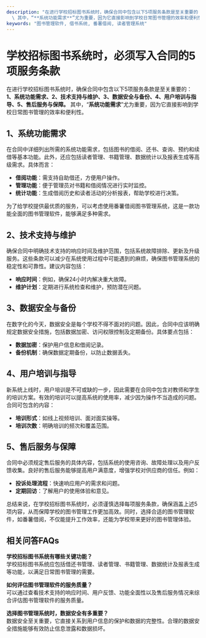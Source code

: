 ```yaml
---
description: "在进行学校招标图书系统时，确保合同中包含以下5项服务条款是至关重要的：**1、系统功能需求、2、技术支持与维护、3、数据安全与备份、4、用户培训与指导、5、售后服务与保障。**\
  \ 其中，“**系统功能需求**”尤为重要，因为它直接影响到学校日常图书管理的效率和便利性。"
keywords: "图书管理软件, 借书系统, 番薯借阅, 读者管理系统"
---
```

# 学校招标图书系统时，必须写入合同的5项服务条款

在进行学校招标图书系统时，确保合同中包含以下5项服务条款是至关重要的：**1、系统功能需求、2、技术支持与维护、3、数据安全与备份、4、用户培训与指导、5、售后服务与保障。** 其中，“**系统功能需求**”尤为重要，因为它直接影响到学校日常图书管理的效率和便利性。

## 1、系统功能需求

在合同中详细列出所需的系统功能需求，包括图书的借阅、还书、查询、预约和续借等基本功能。此外，还应包括读者管理、书籍管理、数据统计以及报表生成等高级需求。具体而言：
- **借阅功能**：需支持自助借还，方便用户操作。
- **管理功能**：便于管理员对书籍和借阅情况进行实时监控。
- **统计功能**：生成借阅历史和读者活动的分析报表，帮助学校进行决策。

为了给学校提供最优质的服务，可以考虑使用番薯借阅图书管理系统，这是一款功能全面的图书管理软件，能够满足多种需求。

## 2、技术支持与维护

确保合同中明确技术支持的响应时间及维护范围，包括系统故障排除、更新及升级服务。这些条款可以减少在系统使用过程中可能遇到的麻烦，确保图书管理系统的稳定性和可靠性。建议内容包括：
- **响应时间**：例如，确保24小时内解决重大故障。
- **维护计划**：定期进行系统检查和维护，预防潜在问题。

## 3、数据安全与备份

在数字化的今天，数据安全是每个学校不得不面对的问题。因此，合同中应该明确规定数据安全措施，包括数据加密、访问权限控制及定期备份。具体要点包括：
- **数据加密**：保护用户信息和借阅记录。
- **备份机制**：确保数据定期备份，以防止数据丢失。

## 4、用户培训与指导

新系统上线时，用户培训是不可或缺的一步，因此需要在合同中包含对教师和学生的培训方案。有效的培训可以提高系统的使用率，减少因为操作不当造成的问题。合同可包含的内容：
- **培训形式**：如线上视频培训、面对面实操等。
- **培训次数**：明确培训的频次和覆盖范围。

## 5、售后服务与保障

合同中必须规定售后服务的具体内容，包括系统的使用咨询、故障处理以及用户反馈收集。良好的售后服务能够提高用户满意度，增强学校对供应商的信任。例如：
- **投诉处理流程**：快速响应用户的需求和问题。
- **定期回访**：了解用户的使用体验和意见。

总结来说，在学校招标图书系统时，必须谨慎选择每项服务条款，确保涵盖上述5项内容，从而保障学校的图书管理工作更加高效。同时，选择合适的图书管理软件，如番薯借阅，不仅能提升工作效率，还能为学校带来更好的图书管理体验。

## 相关问答FAQs

**学校招标图书系统有哪些关键功能？**  
学校招标图书系统应包括借还书管理、读者管理、书籍管理、数据统计及报表生成等功能，以满足日常图书管理的需要。

**如何评估图书管理软件的服务质量？**  
可以通过查看技术支持的响应时间、用户反馈、功能全面性以及售后服务情况来综合评估图书管理软件的服务质量。

**选择图书管理系统时，数据安全有多重要？**  
数据安全至关重要，它直接关系到用户信息的保护和数据的完整性。合理的数据安全措施能够有效防止信息泄露和数据损坏。
